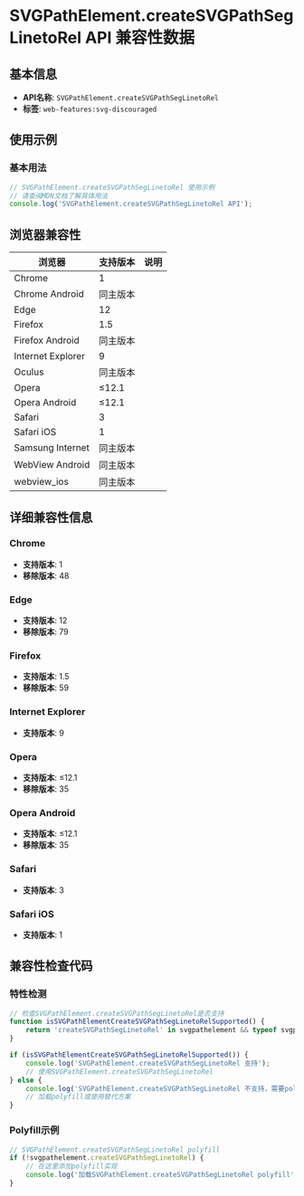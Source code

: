 # SVGPathElement.createSVGPathSegLinetoRel API 兼容性数据

## 基本信息

- **API名称**: `SVGPathElement.createSVGPathSegLinetoRel`
- **标签**: `web-features:svg-discouraged`

## 使用示例

### 基本用法

```javascript
// SVGPathElement.createSVGPathSegLinetoRel 使用示例
// 请查阅MDN文档了解具体用法
console.log('SVGPathElement.createSVGPathSegLinetoRel API');
```

## 浏览器兼容性

| 浏览器 | 支持版本 | 说明 |
|--------|----------|------|
| Chrome | 1 |  |
| Chrome Android | 同主版本 |  |
| Edge | 12 |  |
| Firefox | 1.5 |  |
| Firefox Android | 同主版本 |  |
| Internet Explorer | 9 |  |
| Oculus | 同主版本 |  |
| Opera | ≤12.1 |  |
| Opera Android | ≤12.1 |  |
| Safari | 3 |  |
| Safari iOS | 1 |  |
| Samsung Internet | 同主版本 |  |
| WebView Android | 同主版本 |  |
| webview_ios | 同主版本 |  |

## 详细兼容性信息

### Chrome

- **支持版本**: 1
- **移除版本**: 48

### Edge

- **支持版本**: 12
- **移除版本**: 79

### Firefox

- **支持版本**: 1.5
- **移除版本**: 59

### Internet Explorer

- **支持版本**: 9

### Opera

- **支持版本**: ≤12.1
- **移除版本**: 35

### Opera Android

- **支持版本**: ≤12.1
- **移除版本**: 35

### Safari

- **支持版本**: 3

### Safari iOS

- **支持版本**: 1

## 兼容性检查代码

### 特性检测

```javascript
// 检查SVGPathElement.createSVGPathSegLinetoRel是否支持
function isSVGPathElementCreateSVGPathSegLinetoRelSupported() {
    return 'createSVGPathSegLinetoRel' in svgpathelement && typeof svgpathelement.createSVGPathSegLinetoRel === 'function';
}

if (isSVGPathElementCreateSVGPathSegLinetoRelSupported()) {
    console.log('SVGPathElement.createSVGPathSegLinetoRel 支持');
    // 使用SVGPathElement.createSVGPathSegLinetoRel
} else {
    console.log('SVGPathElement.createSVGPathSegLinetoRel 不支持，需要polyfill');
    // 加载polyfill或使用替代方案
}
```

### Polyfill示例

```javascript
// SVGPathElement.createSVGPathSegLinetoRel polyfill
if (!svgpathelement.createSVGPathSegLinetoRel) {
    // 在这里添加polyfill实现
    console.log('加载SVGPathElement.createSVGPathSegLinetoRel polyfill');
}
```

